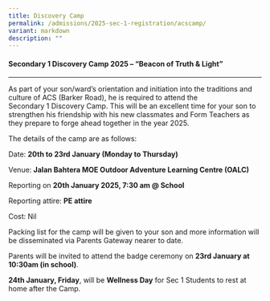 ```yaml
---
title: Discovery Camp
permalink: /admissions/2025-sec-1-registration/acscamp/
variant: markdown
description: ""
---
```

#### **Secondary 1 Discovery Camp 2025 – “Beacon of Truth & Light”** ####
------------------------------------------------------------------------------------------------------------------------


As part of your son/ward’s orientation and initiation into the traditions and culture of ACS (Barker Road), he is required to attend the Secondary 1 Discovery Camp. This will be an excellent time for your son to strengthen his friendship with his new classmates and Form Teachers as they prepare to forge ahead together in the year 2025.

The details of the camp are as follows:

Date: **20th to  23rd January (Monday to Thursday)**

Venue: **Jalan Bahtera MOE Outdoor Adventure Learning Centre (OALC)**

Reporting on **20th January 2025, 7:30 am @ School**

Reporting attire: **PE attire**

Cost: Nil

Packing list for the camp will be given to your son and more information will be disseminated via Parents Gateway nearer to date.

Parents will be invited to attend the badge ceremony on **23rd January at 10:30am (in school)**.

**24th January, Friday**, will be **Wellness Day** for Sec 1 Students to rest at home after the Camp.